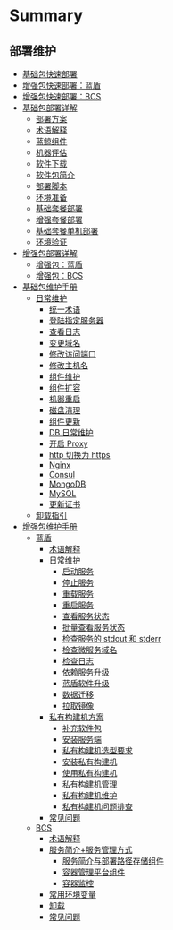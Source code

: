 # Summary

## 部署维护

* [基础包快速部署](产品白皮书/基础包安装/多机部署/quick_install.md)
* [增强包快速部署：蓝盾](产品白皮书/增强包安装/部署安装/CI-start.md)
* [增强包快速部署：BCS](产品白皮书/增强包安装/部署安装/BCS-start.md)
* [基础包部署详解]()
    * [部署方案](产品白皮书/README.md)
    * [术语解释](产品白皮书/术语解释/Term.md)
    * [蓝鲸组件](产品白皮书/术语解释/Architecture.md)
    * [机器评估](产品白皮书/基础包安装/机器评估/evaluate.md)
    * [软件下载](产品白皮书/基础包安装/软件下载/download.md)
    * [软件包简介](产品白皮书/基础包安装/软件包简介/src_overview.md)
    * [部署脚本](产品白皮书/部署脚本/intro.md)
    * [环境准备](产品白皮书/基础包安装/环境准备/get_ready.md)
    * [基础套餐部署](产品白皮书/基础包安装/多机部署/detail_install.md)
    * [增强套餐部署](产品白皮书/基础包安装/多机部署/value_added.md)
    * [基础套餐单机部署](产品白皮书/基础包安装/单机部署/install_on_single_host.md)
    * [环境验证](产品白皮书/基础包安装/环境验证/check.md)
* [增强包部署详解]()
    * [增强包：蓝盾](产品白皮书/增强包安装/部署安装/CI-V2.md)
    * [增强包：BCS](产品白皮书/增强包安装/部署安装/BCS-V2.md)
* [基础包维护手册]()
    * [日常维护]()
        * [统一术语](产品白皮书/维护手册/日常维护/maintain.md)
        * [登陆指定服务器](产品白皮书/维护手册/日常维护/login_srv.md)
        * [查看日志](产品白皮书/维护手册/日常维护/logs.md)
        * [变更域名](产品白皮书/维护手册/日常维护/change_domain.md)
        * [修改访问端口](产品白皮书/维护手册/日常维护/change_http_port.md)
        * [修改主机名](产品白皮书/维护手册/日常维护/change_hostname.md)
        * [组件维护](产品白皮书/维护手册/日常维护/start_stop.md)
        * [组件扩容](产品白皮书/维护手册/日常维护/scale_node.md)
        * [机器重启](产品白皮书/维护手册/日常维护/host_reboot.md)
        * [磁盘清理](产品白皮书/维护手册/日常维护/disk_clean.md)
        * [组件更新](产品白皮书/维护手册/日常维护/update.md)
        * [DB 日常维护](产品白皮书/维护手册/日常维护/data_backup.md)
        * [开启 Proxy](产品白皮书/维护手册/日常维护/open_proxy.md)
        * [http 切换为 https](产品白皮书/维护手册/日常维护/convert_https.md)
        * [Nginx](产品白皮书/维护手册/日常维护/nginx.md)
        * [Consul](产品白皮书/维护手册/日常维护/consul.md)
        * [MongoDB](产品白皮书/维护手册/日常维护/mongodb.md)
        * [MySQL](产品白皮书/维护手册/日常维护/mysql.md)
        * [更新证书](产品白皮书/维护手册/日常维护/renew_certificate.md)
    * [卸载指引](产品白皮书/卸载指引/uninstall.md)
* [增强包维护手册]()
    * [蓝盾]()
        * [术语解释](产品白皮书/增强包维护/蓝盾/Term.md)
        * [日常维护]()
            * [启动服务](产品白皮书/增强包维护/蓝盾/Start_service.md)
            * [停止服务](产品白皮书/增强包维护/蓝盾/Stop_service.md)
            * [重载服务](产品白皮书/增强包维护/蓝盾/Overload_service.md)
            * [重启服务](产品白皮书/增强包维护/蓝盾/Restart_service.md)
            * [查看服务状态](产品白皮书/增强包维护/蓝盾/Service_status.md)
            * [批量查看服务状态](产品白皮书/增强包维护/蓝盾/Service_status_bulk.md)
            * [检查服务的 stdout 和 stderr](产品白皮书/增强包维护/蓝盾/Stdout_stderr.md)
            * [检查微服务域名](产品白皮书/增强包维护/蓝盾/Microservice_domainname.md)
            * [检查日志](产品白皮书/增强包维护/蓝盾/Check_log.md)
            * [依赖服务升级](产品白皮书/增强包维护/蓝盾/Service_upgrade.md)
            * [蓝盾软件升级](产品白皮书/增强包维护/蓝盾/Software_upgrade.md)
            * [数据迁移](产品白皮书/增强包维护/蓝盾/Data_migration.md)
            * [拉取镜像](产品白皮书/增强包维护/蓝盾/Pull_mirror.md)
        * [私有构建机方案]()
            * [补充软件包](产品白皮书/增强包维护/蓝盾/Software_package.md)
            * [安装服务端](产品白皮书/增强包维护/蓝盾/Install_server.md)
            * [私有构建机选型要求](产品白皮书/增强包维护/蓝盾/Machine_requirements.md)
            * [安装私有构建机](产品白皮书/增强包维护/蓝盾/Install_machine.md)
            * [使用私有构建机](产品白皮书/增强包维护/蓝盾/Use_machine.md)
            * [私有构建机管理](产品白皮书/增强包维护/蓝盾/Management_machine.md)
            * [私有构建机维护](产品白皮书/增强包维护/蓝盾/Maintain_machine.md)
            * [私有构建机问题排查](产品白皮书/增强包维护/蓝盾/Check_machine.md)
        * [常见问题](产品白皮书/增强包维护/蓝盾/FAQ.md)
    * [BCS]()
        * [术语解释](产品白皮书/增强包维护/BCS/Term.md)
        * [服务简介+服务管理方式]()
            * [服务简介与部署路径存储组件](产品白皮书/增强包维护/BCS/Service.md)
            * [容器管理平台组件](产品白皮书/增强包维护/BCS/Components.md)
            * [容器监控](产品白皮书/增强包维护/BCS/Monitor.md)
        * [常用环境变量](产品白皮书/增强包维护/BCS/Env_variable.md)
        * [卸载](产品白皮书/增强包维护/BCS/Uninstall.md)
        * [常见问题](产品白皮书/增强包维护/BCS/FAQ.md)